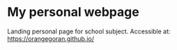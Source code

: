 # My personal webpage
Landing personal page for school subject. Accessible at: https://orangegoran.github.io/
